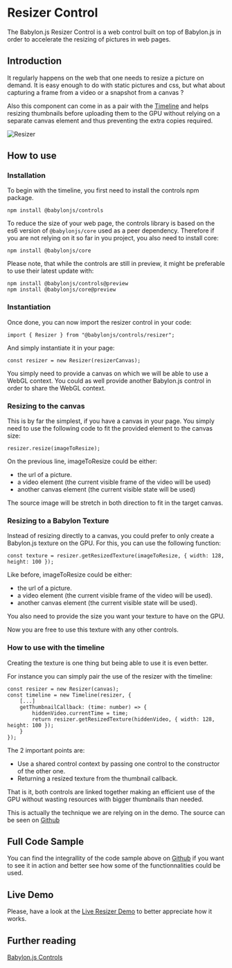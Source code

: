 # Resizer Control

The Babylon.js Resizer Control is a web control built on top of Babylon.js in order to accelerate the resizing of pictures in web pages.

## Introduction
It regularly happens on the web that one needs to resize a picture on demand. It is easy enough to do with static pictures and css, but what about capturing a frame from a video or a snapshot from a canvas ?

Also this component can come in as a pair with the [Timeline](./timeline) and helps resizing thumbnails before uploading them to the GPU without relying on a separate canvas element and thus preventing the extra copies required.

![Resizer](/img/features/controls/resizer.png)

## How to use

### Installation
To begin with the timeline, you first need to install the controls npm package.

```
npm install @babylonjs/controls
```

To reduce the size of your web page, the controls library is based on the es6 version of `@babylonjs/core` used as a peer dependency. Therefore if you are not relying on it so far in you project, you also need to install core:

```
npm install @babylonjs/core
```

Please note, that while the controls are still in preview, it might be preferable to use their latest update with:

```
npm install @babylonjs/controls@preview
npm install @babylonjs/core@preview
```

### Instantiation
Once done, you can now import the resizer control in your code:

```
import { Resizer } from "@babylonjs/controls/resizer";
```

And simply instantiate it in your page:

```
const resizer = new Resizer(resizerCanvas);
```

You simply need to provide a canvas on which we will be able to use a WebGL context. You could as well provide another Babylon.js control in order to share the WebGL context.

### Resizing to the canvas
This is by far the simplest, if you have a canvas in your page. You simply need to use the following code to fit the provided element to the canvas size:

```
resizer.resize(imageToResize);
```

On the previous line, imageToResize could be either:
* the url of a picture.
* a video element (the current visible frame of the video will be used)
* another canvas element (the current visible state will be used)

The source image will be stretch in both direction to fit in the target canvas.

### Resizing to a Babylon Texture
Instead of resizing directly to a canvas, you could prefer to only create a Babylon.js texture on the GPU. For this, you can use the following function:

```
const texture = resizer.getResizedTexture(imageToResize, { width: 128, height: 100 });
```

Like before, imageToResize could be either:
* the url of a picture.
* a video element (the current visible frame of the video will be used).
* another canvas element (the current visible state will be used).

You also need to provide the size you want your texture to have on the GPU.

Now you are free to use this texture with any other controls.

### How to use with the timeline
Creating the texture is one thing but being able to use it is even better.

For instance you can simply pair the use of the resizer with the timeline:

```
const resizer = new Resizer(canvas);
const timeline = new Timeline(resizer, {
    [...]
    getThumbnailCallback: (time: number) => {
        hiddenVideo.currentTime = time;
        return resizer.getResizedTexture(hiddenVideo, { width: 128, height: 100 });
    }
});
```

The 2 important points are:
* Use a shared control context by passing one control to the constructor of the other one.
* Returning a resized texture from the thumbnail callback.

That is it, both controls are linked together making an efficient use of the GPU without wasting resources with bigger thumbnails than needed.

This is actually the technique we are relying on in the demo. The source can be seen on [Github](https://github.com/BabylonJS/Controls/blob/master/www/timeline/index.ts)

## Full Code Sample

You can find the integrallity of the code sample above on [Github](https://github.com/BabylonJS/Controls/blob/master/www/resizer/index.ts) if you want to see it in action and better see how some of the functionnalities could be used.

## Live Demo

Please, have a look at the [Live Resizer Demo](https://controls.babylonjs.com/resizer) to better appreciate how it works.

## Further reading

[Babylon.js Controls](/features/controls)
